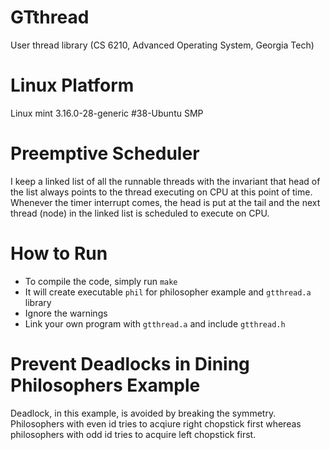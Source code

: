 # GTthread
User thread library (CS 6210, Advanced Operating System, Georgia Tech)

# Linux Platform
Linux mint 3.16.0-28-generic #38-Ubuntu SMP

# Preemptive Scheduler
I keep a linked list of all the runnable threads with the invariant that head of the list always points to the thread executing on CPU at this point of time. Whenever the timer interrupt comes, the head is put at the tail and the next thread (node) in the linked list is scheduled to execute on CPU.

# How to Run
* To compile the code, simply run `make`
* It will create executable `phil` for philosopher example and `gtthread.a` library
* Ignore the warnings
* Link your own program with `gtthread.a` and include `gtthread.h`

# Prevent Deadlocks in Dining Philosophers Example
Deadlock, in this example, is avoided by breaking the symmetry. Philosophers with even id tries to acqiure right chopstick first whereas philosophers with odd id tries to acquire left chopstick first.
